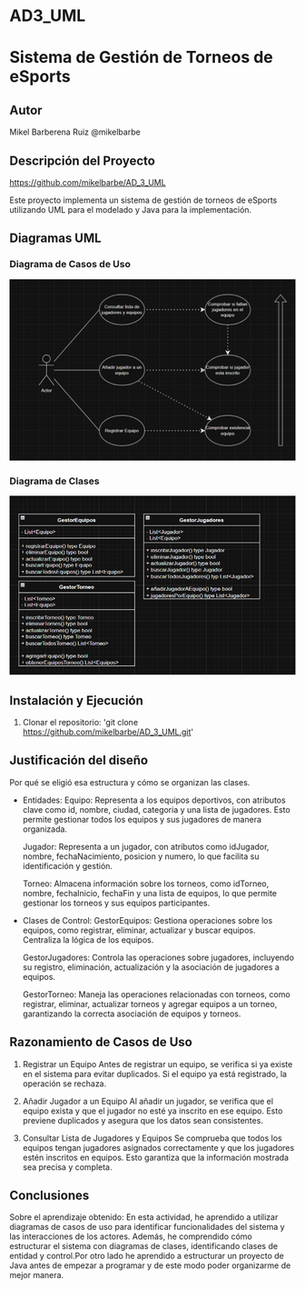 # AD3_UML

# Sistema de Gestión de Torneos de eSports
## Autor
Mikel Barberena Ruiz
@mikelbarbe

## Descripción del Proyecto
https://github.com/mikelbarbe/AD_3_UML

Este proyecto implementa un sistema de gestión de torneos de eSports utilizando UML para el modelado y Java para la implementación.

## Diagramas UML
### Diagrama de Casos de Uso
![Diagrama de casos de uso](diagrams/Casos_Uso.PNG)

### Diagrama de Clases
![Diagrama de clases](diagrams/Diagrama_Clases.PNG)

## Instalación y Ejecución
1. Clonar el repositorio:
'git clone https://github.com/mikelbarbe/AD_3_UML.git'

## Justificación del diseño
Por qué se eligió esa estructura y cómo se organizan las clases.
- Entidades:
    Equipo: Representa a los equipos deportivos, con atributos clave como id, nombre, ciudad, categoria y una lista de jugadores. Esto permite gestionar todos los equipos y sus jugadores de manera organizada.

    Jugador: Representa a un jugador, con atributos como idJugador, nombre, fechaNacimiento, posicion y numero, lo que facilita su identificación y gestión.

    Torneo: Almacena información sobre los torneos, como idTorneo, nombre, fechaInicio, fechaFin y una lista de equipos, lo que permite gestionar los torneos y sus equipos participantes.

- Clases de Control:
    GestorEquipos: Gestiona operaciones sobre los equipos, como registrar, eliminar, actualizar y buscar equipos. Centraliza la lógica de los equipos.

    GestorJugadores: Controla las operaciones sobre jugadores, incluyendo su registro, eliminación, actualización y la asociación de jugadores a equipos.

    GestorTorneo: Maneja las operaciones relacionadas con torneos, como registrar, eliminar, actualizar torneos y agregar equipos a un torneo, garantizando la correcta asociación de equipos y torneos.

## Razonamiento de Casos de Uso
1. Registrar un Equipo
Antes de registrar un equipo, se verifica si ya existe en el sistema para evitar duplicados. Si el equipo ya está registrado, la operación se rechaza.

2. Añadir Jugador a un Equipo
Al añadir un jugador, se verifica que el equipo exista y que el jugador no esté ya inscrito en ese equipo. Esto previene duplicados y asegura que los datos sean consistentes.

3. Consultar Lista de Jugadores y Equipos
Se comprueba que todos los equipos tengan jugadores asignados correctamente y que los jugadores estén inscritos en equipos. Esto garantiza que la información mostrada sea precisa y completa.

## Conclusiones
Sobre el aprendizaje obtenido:
En esta actividad, he aprendido a utilizar diagramas de casos de uso para identificar funcionalidades del sistema y las interacciones de los actores. Además, he comprendido cómo estructurar el sistema con diagramas de clases, identificando clases de entidad y control.Por otro lado he aprendido a estructurar un proyecto de Java antes de empezar a programar y de este modo poder organizarme de mejor manera.
